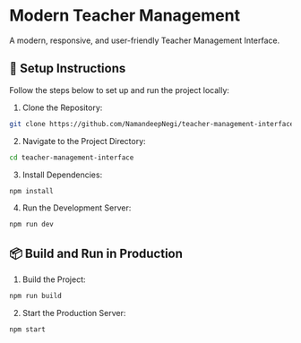 # Modern Teacher Management

A modern, responsive, and user-friendly Teacher Management Interface.

## 🚀 Setup Instructions

Follow the steps below to set up and run the project locally:

1. Clone the Repository:
```bash
git clone https://github.com/NamandeepNegi/teacher-management-interface.git
```

2. Navigate to the Project Directory:
```bash
cd teacher-management-interface
```

3. Install Dependencies:
```bash
npm install
```

4. Run the Development Server:
```bash
npm run dev
```

## 📦 Build and Run in Production

1. Build the Project:
```bash
npm run build
```

2. Start the Production Server:
```bash
npm start
```
